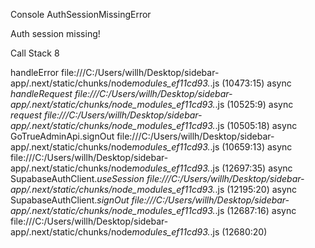 Console AuthSessionMissingError

Auth session missing!

Call Stack
8

handleError
file:///C:/Users/willh/Desktop/sidebar-app/.next/static/chunks/node*modules_ef11cd93.*.js (10473:15)
async _handleRequest
file:///C:/Users/willh/Desktop/sidebar-app/.next/static/chunks/node_modules_ef11cd93._.js (10525:9)
async _request
file:///C:/Users/willh/Desktop/sidebar-app/.next/static/chunks/node_modules_ef11cd93._.js (10505:18)
async GoTrueAdminApi.signOut
file:///C:/Users/willh/Desktop/sidebar-app/.next/static/chunks/node*modules_ef11cd93.*.js (10659:13)
async
file:///C:/Users/willh/Desktop/sidebar-app/.next/static/chunks/node*modules_ef11cd93.*.js (12697:35)
async SupabaseAuthClient._useSession
file:///C:/Users/willh/Desktop/sidebar-app/.next/static/chunks/node_modules_ef11cd93._.js (12195:20)
async SupabaseAuthClient._signOut
file:///C:/Users/willh/Desktop/sidebar-app/.next/static/chunks/node_modules_ef11cd93._.js (12687:16)
async
file:///C:/Users/willh/Desktop/sidebar-app/.next/static/chunks/node*modules_ef11cd93.*.js (12680:20)
